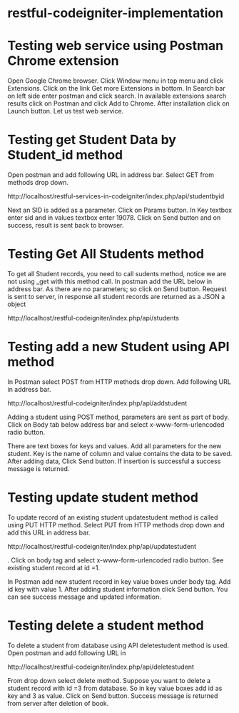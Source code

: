 # restful-codeigniter-implementation

# Testing web service using Postman Chrome extension
Open Google Chrome browser. Click Window menu in top menu and click Extensions. Click on the link Get more Extensions in bottom. In Search bar on left side enter postman and click search. In available extensions search results click on Postman and click Add to Chrome. After installation click on Launch button. Let us test web service.

# Testing get Student Data by Student_id method
Open postman and add following URL in address bar. Select GET from methods drop down.

http://localhost/restful-services-in-codeigniter/index.php/api/studentbyid

Next an SID is added as a parameter. Click on Params button. In Key textbox enter sid and in values textbox enter 19078.
Click on Send button and on success, result is sent back to browser.

# Testing Get All Students method

To get all Student records, you need to call sudents method, notice we are not using _get with this method call. In postman add the URL below in address bar.  As there are no parameters; so click on Send button. Request is sent to server, in response all student records are returned as a JSON a object

http://localhost/restful-codeigniter/index.php/api/students

# Testing add a new Student using API method

In Postman select POST from HTTP methods drop down. Add following URL in address bar.

http://localhost/restful-codeigniter/index.php/api/addstudent

Adding a student using POST method, parameters are sent as part of body. Click on Body tab below address bar and select x-www-form-urlencoded radio button.

There are text boxes for keys and values. Add all parameters for the new student. Key is the name of column and value contains the data to be saved. After adding data, Click Send button. If insertion is successful a success message is returned.

# Testing  update student method

To update record of an existing student updatestudent method is called using PUT HTTP method. Select PUT from HTTP methods drop down and add this URL in address bar.

http://localhost/restful-codeigniter/index.php/api/updatestudent

. Click on body tag and select x-www-form-urlencoded radio button. See existing student record at id =1.

In Postman add new student record in key value boxes under body tag. Add id key with value 1. After adding student information click Send button. You can see success message and updated information.

# Testing delete a student method

To delete a student from database using API deletestudent method is used.  Open postman and add following URL in 

http://localhost/restful-codeigniter/index.php/api/deletestudent

From drop down select delete method.
Suppose you want to delete a student record with  id =3 from database. So in key value boxes add id as key and 3 as value. Click on Send button. Success message is returned from server after deletion of book.





